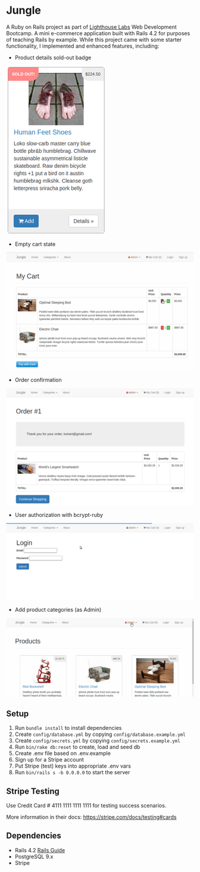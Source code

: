 # Jungle
A Ruby on Rails project as part of [Lighthouse Labs](https://www.lighthouselabs.ca/) Web Development Bootcamp. A mini e-commerce application built with Rails 4.2 for purposes of teaching Rails by example. While this project came with some starter functionality, I implemented and enhanced features, including:

* Product details sold-out badge

![sold out product](./docs/sold-badge.png)

* Empty cart state

![empty-cart](./docs/empty-cart.gif)
* Order confirmation

![order confirmation](./docs/order.png)

* User authorization with bcrypt-ruby

![login, sign up, logout](./docs/login.gif)

* Add product categories (as Admin)

![admin login, add category](./docs/admin-cat.gif)

## Setup

1. Run `bundle install` to install dependencies
2. Create `config/database.yml` by copying `config/database.example.yml`
3. Create `config/secrets.yml` by copying `config/secrets.example.yml`
4. Run `bin/rake db:reset` to create, load and seed db
5. Create .env file based on .env.example
6. Sign up for a Stripe account
7. Put Stripe (test) keys into appropriate .env vars
8. Run `bin/rails s -b 0.0.0.0` to start the server

## Stripe Testing

Use Credit Card # 4111 1111 1111 1111 for testing success scenarios.

More information in their docs: <https://stripe.com/docs/testing#cards>

## Dependencies

* Rails 4.2 [Rails Guide](http://guides.rubyonrails.org/v4.2/)
* PostgreSQL 9.x
* Stripe
